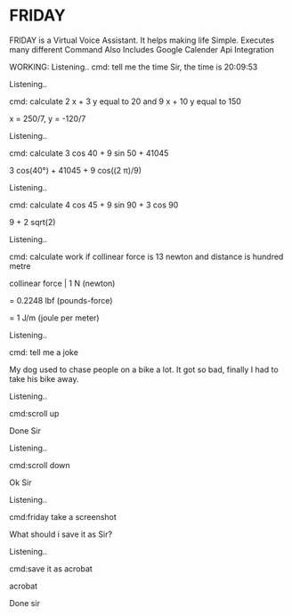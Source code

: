 # FRIDAY
FRIDAY is a Virtual Voice Assistant. It helps making life Simple. Executes many different Command
Also Includes Google Calender Api Integration

WORKING:
Listening..
cmd: tell me the time
Sir, the time is 20:09:53

Listening..

cmd: calculate 2 x + 3 y equal to 20 and 9 x + 10 y equal to 150

x = 250/7, y = -120/7

Listening..

cmd: calculate 3 cos 40 + 9 sin 50 + 41045

3 cos(40°) + 41045 + 9 cos((2 π)/9)



Listening..

cmd: calculate 4 cos 45 + 9 sin 90 + 3 cos 90

9 + 2 sqrt(2)



Listening..

cmd: calculate work if collinear force is 13 newton and distance is hundred metre

collinear force | 1 N (newton)

= 0.2248 lbf (pounds-force)

= 1 J/m (joule per meter)


Listening..

cmd: tell me a joke

My dog used to chase people on a bike a lot. It got so bad, finally I had to take his bike away.


Listening..

cmd:scroll up

Done Sir

Listening..

cmd:scroll down

Ok Sir

Listening..

cmd:friday take a screenshot

What should i save it as Sir?

Listening..

cmd:save it as acrobat

acrobat 

Done sir
